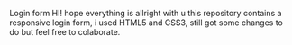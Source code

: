 Login form
HI! hope everything is allright with u
this repository contains a responsive login form, i used HTML5 and CSS3, still got some changes to do but feel free to colaborate.
